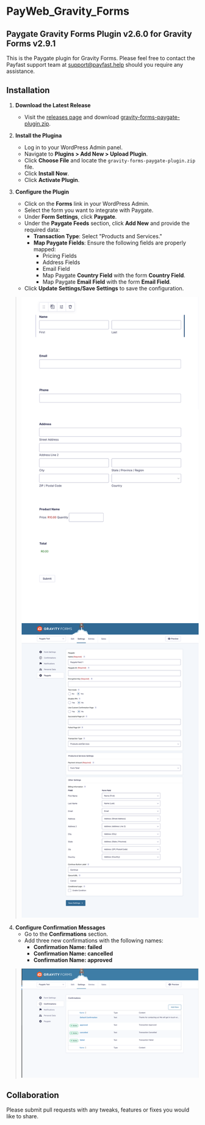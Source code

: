 # PayWeb_Gravity_Forms

## Paygate Gravity Forms Plugin v2.6.0 for Gravity Forms v2.9.1

This is the Paygate plugin for Gravity Forms. Please feel free to contact the Payfast support team at
support@payfast.help should you require any assistance.

## Installation

1. **Download the Latest Release**
    - Visit the [releases page](https://github.com/Paygate/PayWeb_Gravity_Forms/releases) and
      download [gravity-forms-paygate-plugin.zip](https://github.com/Paygate/PayWeb_Gravity_Forms/releases/download/v2.6.0/gravity-forms-paygate-plugin.zip).

2. **Install the Plugina**
    - Log in to your WordPress Admin panel.
    - Navigate to **Plugins > Add New > Upload Plugin**.
    - Click **Choose File** and locate the `gravity-forms-paygate-plugin.zip` file.
    - Click **Install Now**.
    - Click **Activate Plugin**.

3. **Configure the Plugin**
    - Click on the **Forms** link in your WordPress Admin.
    - Select the form you want to integrate with Paygate.
    - Under **Form Settings**, click **Paygate**.
    - Under the **Paygate Feeds** section, click **Add New** and provide the required data:
        - **Transaction Type**: Select "Products and Services."
        - **Map Paygate Fields**: Ensure the following fields are properly mapped:
            - Pricing Fields
            - Address Fields
            - Email Field
            - Map Paygate **Country Field** with the form **Country Field**.
            - Map Paygate **Email Field** with the form **Email Field**.
    - Click **Update Settings/Save Settings** to save the configuration.

> ![sample-1.jpg](assets/images/sample-1.jpg)
> ![sample-2.jpg](assets/images/sample-2.jpg)

4. **Configure Confirmation Messages**
    - Go to the **Confirmations** section.
    - Add three new confirmations with the following names:
        - **Confirmation Name: failed**
        - **Confirmation Name: cancelled**
        - **Confirmation Name: approved**

> ![sample-3.jpg](assets/images/sample-3.jpg)

## Collaboration

Please submit pull requests with any tweaks, features or fixes you would like to share.
